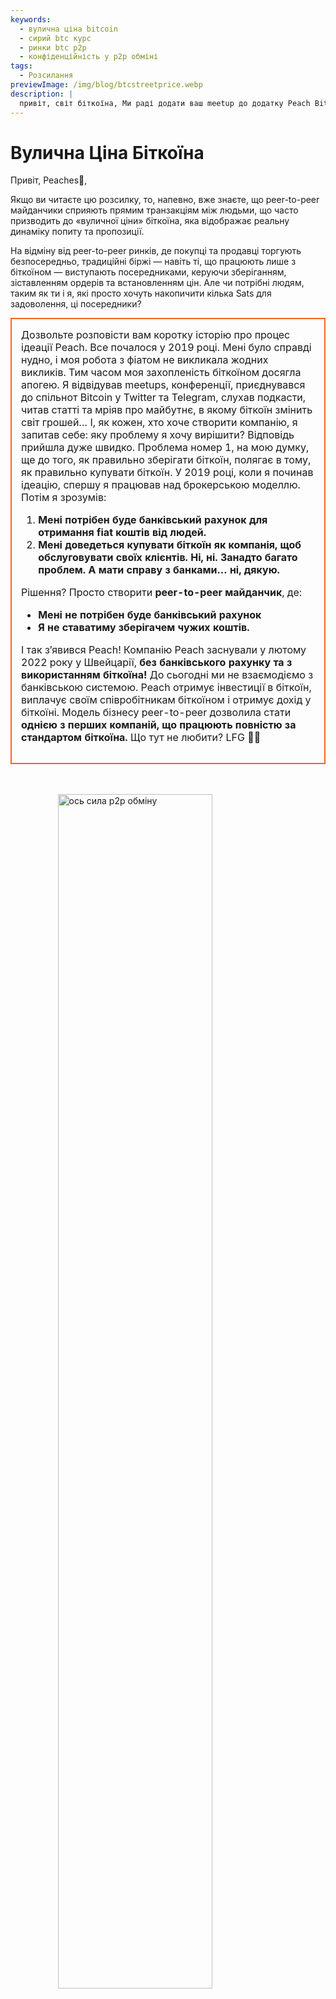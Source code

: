 ```yaml
---
keywords:
  - вулична ціна bitcoin
  - сирий btc курс
  - ринки btc p2p
  - конфіденційність у p2p обміні
tags:
  - Розсилання
previewImage: /img/blog/btcstreetprice.webp
description: |
  привіт, світ біткоїна, Ми раді додати ваш meetup до додатку Peach Bitcoin!
---
```


# Вулична Ціна Біткоїна

Привіт, Peaches🍑,

Якщо ви читаєте цю розсилку, то, напевно, вже знаєте, що peer-to-peer майданчики сприяють прямим транзакціям між людьми, що часто призводить до «вуличної ціни» біткоїна, яка відображає реальну динаміку попиту та пропозиції.

На відміну від peer-to-peer ринків, де покупці та продавці торгують безпосередньо, традиційні біржі — навіть ті, що працюють лише з біткоїном — виступають посередниками, керуючи зберіганням, зіставленням ордерів та встановленням цін. Але чи потрібні людям, таким як ти і я, які просто хочуть накопичити кілька Sats для задоволення, ці посередники?

<table style="width: 100%; max-width: 800px; margin: auto; border-collapse: collapse;">
<td style="border: 2px solid #f56522; padding: 15px; width: 60%; vertical-align: top;">
Дозвольте розповісти вам коротку історію про процес ідеації Peach. Все почалося у 2019 році. Мені було справді нудно, і моя робота з фіатом не викликала жодних викликів. Тим часом моя захопленість біткоїном досягла апогею. Я відвідував meetups, конференції, приєднувався до спільнот Bitcoin у Twitter та Telegram, слухав подкасти, читав статті та мріяв про майбутнє, в якому біткоїн змінить світ грошей… І, як кожен, хто хоче створити компанію, я запитав себе: яку проблему я хочу вирішити? Відповідь прийшла дуже швидко. Проблема номер 1, на мою думку, ще до того, як правильно зберігати біткоїн, полягає в тому, як правильно купувати біткоїн. У 2019 році, коли я починав ідеацію, спершу я працював над брокерською моделлю. Потім я зрозумів:

1. **Мені потрібен буде банківський рахунок для отримання fiat коштів від людей.**
2. **Мені доведеться купувати біткоїн як компанія, щоб обслуговувати своїх клієнтів. Ні, ні. Занадто багато проблем. А мати справу з банками… ні, дякую.**

  Рішення? Просто створити **peer-to-peer майданчик**, де:
- **Мені не потрібен буде банківський рахунок**
- **Я не ставатиму зберігачем чужих коштів.**

І так з’явився Peach! Компанію Peach заснували у лютому 2022 року у Швейцарії, **без банківського рахунку та з використанням біткоїна!** До сьогодні ми не взаємодіємо з банківською системою. Peach отримує інвестиції в біткоїн, виплачує своїм співробітникам біткоїном і отримує дохід у біткоїні. Модель бізнесу peer-to-peer дозволила стати **однією з перших компаній, що працюють повністю за стандартом біткоїна.** Що тут не любити? LFG 🍑🚀
</td>
</table>

<br><br>
<img src="/img/blog/This-is-peer-to-peer.gif" alt="ось сила p2p обміну" style="display:block; margin: auto; width: 70%;">
<br><br>

А тепер повернемось до вуличної ціни біткоїна… тобто ціни peer-to-peer! Я називаю її сирою ціною, чистою ціною, ціною без посередників, природною ціною, невинною ціною… ціною, за якою людина визначає, що в цей конкретний момент, у цьому конкретному місці та за цих обставин біткоїн коштує <X> для неї.

Концепція вуличної ціни біткоїна не є абсолютно новою. Ще у 2017 році Кларк Муді представив індекс [Bitcoin Street Price](https://bitcoin.clarkmoody.com/posts/introducing-bitcoin-street-price?) з метою відстеження ціни біткоїна, якою торгують peer-to-peer в різних місцевих валютах. Ця ініціатива мала на меті надати точніше відображення готівкової вартості біткоїна в різних регіонах. На жаль, ці дані більше не існують через відсутність підтримки та ресурсів, але платформи на кшталт Peach Bitcoin продовжують захищати ідею, що ціна peer-to-peer є справжньою ціною біткоїна.

ПЕРЕГЛЯНЬТЕ ЗАРАЗ нашу [нову головну сторінку](https://peachbitcoin.com/), щоб дізнатися ATH вуличної ціни біткоїна на Peach за останні 24 год / 15 д / 30 д у EUR, CHF, USD!  
Як вона розраховується? Ми беремо середню ціну всіх завершених транзакцій на Peach.

<div style="border: 2px solid orange; padding: 10px; text-align: center;">
    <strong>ІНТЕГРУЙТЕСЬ & ГРАЙТЕСЬ</strong> за допомогою нашого API ціни peer-to-peer для біткоїна:
</div>

:::buttons
[API Ціни Peer-to-Peer](https://docs.peachbitcoin.com/#ath-price)
:::

УВАГА! ЧИ ЗАМІТИЛИ ВИ, ЩО  
ціна біткоїна **часто вища** на peer-to-peer майданчику! Чому? Тому що вона свіжа і не супроводжується бюрократією і KYC!  
З цієї причини арбітраж або продаж біткоїна на Peach має сенс. І… **ЦЕ БЕЗКОШТОВНО!!** Тому завантажуйте додаток і відразу розміщуйте свою пропозицію продажу!

<div style="text-align: center;">
  <video controls style="max-width: 100%; height: auto;" poster="/img/blog/tradecashforsat/Thumbnail.png">
    <source src="/img/blog/P2P-Price-promo.mp4" type="video/mp4">
    Your Browser dont support video tag.
  </video>
</div>

Подивіться також, що означає peer-to-peer у реальному житті:

Люди обмінюються біткоїном максимально анонімно за ГРОШІ, відвідуючи Bitcoin meetup! Це meetup у Франції, [Bitcoin Metz!](https://x.com/btc_metz/status/1883220185504727229?s=46). Вітання їм! Peach сприяє торгівлі, забезпечуючи ескроу та платформу для пошуку пропозицій. Дякуємо BitcoinMetz за презентацію Peach! Для нас це справжня честь.

![](/img/blog/tradecashforsat/tradeforsat.png)

Це все на сьогодні, Peaches!

З найкращими побажаннями,

@ProofofSteph

Нехай peer-to-peer накопичення Sats стане нормою,

Діліться своїм реферальним кодом із друзями

Вони отримують 1 безкоштовну покупку, а ви отримуєте реферальні бали, які можна обміняти на sats та інше.

## ⚠️ НОВА ВЕРСІЯ PEACH, ТЕПЕР ДОСТУПНА 0.5.3 (265) ⚠️

:::figures 3
![фінансуйте до 21 миттєвої пропозиції продажу](/img/blog/tradecashforsat/fundmore.png)

![ніколи не діліться своєю seed-фразою](/img/blog/tradecashforsat/nevershare.png)

![темний режим у Peach](/img/blog/tradecashforsat/darkmode.png)
:::

**НІКОЛИ, НІКОЛИ НЕ ДІЛІТЬСЯ СВОЄЮ SEED, НАВІТЬ ЗІ СВОЄЮ МАМОЮ!**

## В ІНШИХ НОВИНАХ: NODE LIGHTNING⚡ МЕРЕЖІ PEACH АКТИВНИЙ!

![light peach](/img/blog/tradecashforsat/lightpeach.png)

- Перегляньте деталі підключення в Clearnet та Tor [тут](https://ln.peachbitcoin.com/embed/FHQuQDFDUngLDXY2n36R6JjP5FgLHKFNF7MDMTUHR8bX/BTC/ln)
- Наша lightning адреса: **hello@ln.peachbitcoin.com** 🤗

Peach – це дуже мала команда. Будь-яка допомога та підтримка надзвичайно цінуються!  
Бажаєте стати нашим партнером? Хочете нас просувати?  
Бажаєте приєднатися до команди як місцевий або регіональний амбасадор бренду Peach? 👀  
Зв’яжіться з нами зараз!

:::buttons
[Напишіть нам!](mailto:hello@peachbitcoin.com)
:::

<table style="width: 100%; max-width: 800px; margin: auto; border-collapse: collapse;">
  <tr>
    <td style="border: 2px solid #E4572E; padding: 15px; width: 60%; vertical-align: top;">
      <div style="word-wrap: break-word; font-size: 16px; line-height: 1.5;">
        <strong>Ви організовуєте meetup?<br>
        Володієте магазином біткоїна?<br>
        Або організовуєте події/конференції?</strong>
        <br><br>
        Інтегруйте свою подію або магазин у наш додаток, щоб полегшити операції з ГРОШАМИ на вашій локації.
        <ul>
          <li>Отримуйте 100% наших доходів від усіх готівкових операцій, що проходять на вашому meetup!</li>
          <li>Отримайте свій персоналізований реферальний код, сувеніри, флаєри та всю нашу підтримку для навчання анонімній торгівлі.</li>
        </ul>
        Надішліть електронного листа з <strong style="color: #E4572E;">#CASH4SATS</strong> для отримання всієї інформації.
      </div>
    </td>
    <td style="padding-left: 20px; width: 40%; text-align: center; vertical-align: top;">
      <img src="/img/blog/tradecashforsat/img1.png" alt="Зображення Meetup" style="max-width: 100%; height: auto;">
      <br><br>
      <a href="#" style="display: inline-block; background-color: #E4572E; color: white; padding: 10px 20px; text-decoration: none; font-weight: bold; border-radius: 5px;">ДОДАЙТЕ СВІЙ MEETUP ДО PEACH</a>
    </td>
  </tr>
</table>

<br><br>

![продовжуйте накопичувати Sats!](/img/blog/tradecashforsat/keepstacking.png)
